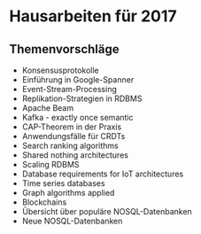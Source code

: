 # Hausarbeiten für 2017

## Themenvorschläge
+ Konsensusprotokolle
+ Einführung in Google-Spanner
+ Event-Stream-Processing
+ Replikation-Strategien in RDBMS
+ Apache Beam
+ Kafka - exactly once semantic
+ CAP-Theorem in der Praxis
+ Anwendungsfälle für CRDTs
+ Search ranking algorithms
+ Shared nothing architectures
+ Scaling RDBMS
+ Database requirements for IoT architectures
+ Time series databases
+ Graph algorithms applied
+ Blockchains
+ Übersicht über populäre NOSQL-Datenbanken
+ Neue NOSQL-Datenbanken
